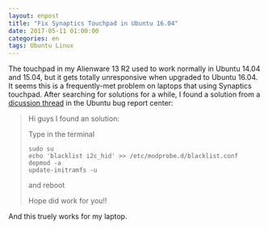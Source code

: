 ```yaml
---
layout: enpost
title: "Fix Synaptics Touchpad in Ubuntu 16.04"
date: 2017-05-11 01:00:00
categories: en
tags: Ubuntu Linux 
---
```


The touchpad in my Alienware 13 R2 used to work normally in Ubuntu 14.04 and 15.04, but it gets totally unresponsive when upgraded to Ubuntu 16.04. It seems this is a frequently-met problem on laptops that using Synaptics touchpad. After searching for solutions for a while, I found a solution from a [dicussion thread](https://bugs.launchpad.net/ubuntu/+source/linux/+bug/1523738) in the Ubuntu bug report center:

> Hi guys
> I found an solution:
>
> Type in the terminal
>
>```
>sudo su
>echo 'blacklist i2c_hid' >> /etc/modprobe.d/blacklist.conf
>depmod -a
>update-initramfs -u
>```
>
> and reboot
>
> Hope did work for you!!

And this truely works for my laptop.

